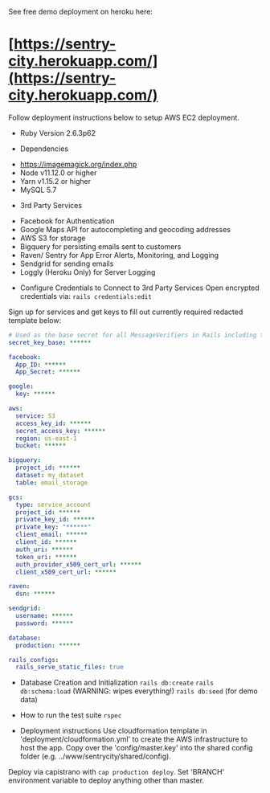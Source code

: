 See free demo deployment on heroku here:
# [https://sentry-city.herokuapp.com/](https://sentry-city.herokuapp.com/)

Follow deployment instructions below to setup AWS EC2 deployment.

* Ruby Version
2.6.3p62

* Dependencies
- https://imagemagick.org/index.php
- Node v11.12.0 or higher
- Yarn v1.15.2 or higher
- MySQL 5.7

* 3rd Party Services
- Facebook for Authentication
- Google Maps API for autocompleting and geocoding addresses
- AWS S3 for storage
- Bigquery for persisting emails sent to customers
- Raven/ Sentry for App Error Alerts, Monitoring, and Logging
- Sendgrid for sending emails
- Loggly (Heroku Only) for Server Logging

* Configure Credentials to Connect to 3rd Party Services
Open encrypted credentials via:
`rails credentials:edit`

Sign up for services and get keys to fill out currently required redacted template below:
```YAML
# Used as the base secret for all MessageVerifiers in Rails including the one protecting cookies.
secret_key_base: ******

facebook:
  App_ID: ******
  App_Secret: ******

google:
  key: ******

aws:
  service: S3
  access_key_id: ******
  secret_access_key: ******
  region: us-east-1
  bucket: ******

bigquery:
  project_id: ******
  dataset: my_dataset
  table: email_storage

gcs:
  type: service_account
  project_id: ******
  private_key_id: ******
  private_key: "******"
  client_email: ******
  client_id: ******
  auth_uri: ******
  token_uri: ******
  auth_provider_x509_cert_url: ******
  client_x509_cert_url: ******

raven:
  dsn: ******

sendgrid:
  username: ******
  password: ******

database:
  production: ******

rails_configs:
  rails_serve_static_files: true
```

* Database Creation and Initialization
`rails db:create`
`rails db:schema:load` (WARNING: wipes everything!)
`rails db:seed` (for demo data)

* How to run the test suite
`rspec`

* Deployment instructions
Use cloudformation template in 'deployment/cloudformation.yml' to create the AWS infrastructure to host the app.  Copy over the 'config/master.key' into the shared config folder (e.g. ../www/sentrycity/shared/config).

Deploy via capistrano with `cap production deploy`.  Set 'BRANCH' environment variable to deploy anything other than master.
